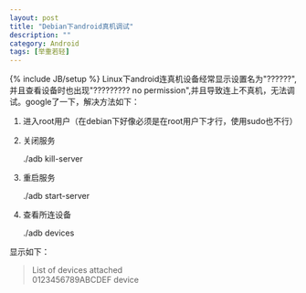 ```yaml
---
layout: post
title: "Debian下android真机调试"
description: ""
category: Android
tags: [举重若轻]
---
```

{% include JB/setup %}
Linux下android连真机设备经常显示设置名为"??????",并且查看设备时也出现"????????? no permission",并且导致连上不真机，无法调试。google了一下，解决方法如下：     
1. 进入root用户（在debian下好像必须是在root用户下才行，使用sudo也不行）     

2. 关闭服务

    ./adb kill-server


3. 重启服务

    ./adb start-server

4. 查看所连设备

    ./adb devices

显示如下：

> List of devices attached    
> 0123456789ABCDEF	device
